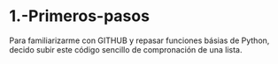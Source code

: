 # 1.-Primeros-pasos
Para familiarizarme con GITHUB y repasar funciones básias de Python, decido subir este código sencillo de compronación de una lista.
